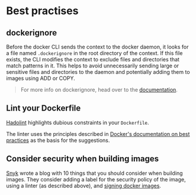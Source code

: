 # Best practises

## dockerignore

Before the docker CLI sends the context to the docker daemon, it looks for a file named `.dockerignore` in the root directory of the context. If this file exists, the CLI modifies the context to exclude files and directories that match patterns in it. This helps to avoid unnecessarily sending large or sensitive files and directories to the daemon and potentially adding them to images using ADD or COPY.

> For more info on dockerignore, head over to the [documentation](https://docs.docker.com/engine/reference/builder/#dockerignore-file).

## Lint your Dockerfile

[Hadolint](https://hadolint.github.io/hadolint/) highlights dubious constraints in your `Dockerfile`.

The linter uses the principles described in [Docker's documentation on best practices](https://docs.docker.com/develop/develop-images/dockerfile_best-practices/) as the basis for the suggestions.

## Consider security when building images

[Snyk](https://snyk.io/blog/10-docker-image-security-best-practices/) wrote a blog with 10 things that you should consider when building images. They consider adding a label for the security policy of
the image, using a linter (as described above), and [signing docker images](https://docs.docker.com/notary/getting_started/).
